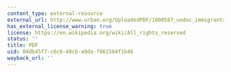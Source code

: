 ```yaml
---
content_type: external-resource
external_url: http://www.urban.org/UploadedPDF/1000587_undoc_immigrants_facts.pdf
has_external_license_warning: true
license: https://en.wikipedia.org/wiki/All_rights_reserved
status: ''
title: PDF
uid: 04db45f7-c6c6-48cb-a9da-f861564f1b46
wayback_url: ''
---
```

